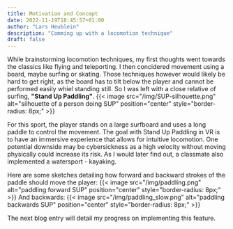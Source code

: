 ```yaml
---
title: Motivation and Concept
date: 2022-11-19T18:45:57+01:00
author: "Lars Heublein"
description: "Comming up with a locomotion technique"
draft: false
---
```


While brainstorming locomotion techniques, my first thoughts went towards the classics like flying and teleporting.
I then concidered movement using a board, maybe surfing or skating. Those techniques however would likely be hard to get right,
as the board has to tilt below the player and cannot be performed easily whiel standing still.
So I was left with a close relative of surfing, **"Stand Up Paddling"**.
{{< image src="/img/SUP-silhouette.png" alt="silhouette of a person doing SUP" position="center" style="border-radius: 8px;" >}}

For this sport, the player stands on a large surfboard and uses a long paddle to control the movement.
The goal with Stand Up Paddling in VR is to have an immersive experience that allows for intuitive locomotion. 
One potential downside may be cybersickness as a high velocity without moving physically could increase its risk.
As I would later find out, a classmate also implemented a watersport - kayaking.

Here are some sketches detailing how forward and backward strokes of the paddle should move the player:
{{< image src="/img/paddling.png" alt="paddling forward SUP" position="center" style="border-radius: 8px;" >}}
And backwards:
{{< image src="/img/paddling_slow.png" alt="paddling backwards SUP" position="center" style="border-radius: 8px;" >}}

The next blog entry will detail my progress on implementing this feature.